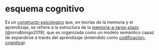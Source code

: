 # esquema cognitivo

Es un [constructo-psicologico](constructo-psicologico.md) que, en teorías de la memoria y el aprendizaje, se refiere a la estructura de la [memoria-a-largo-plazo](memoria-a-largo-plazo.md) [@orru&longo2019], que es organizada como un modelo semántico capaz de expandirse a través del aprendizaje (entendido como [codificacion-cognitiva](codificacion-cognitiva.md)).
